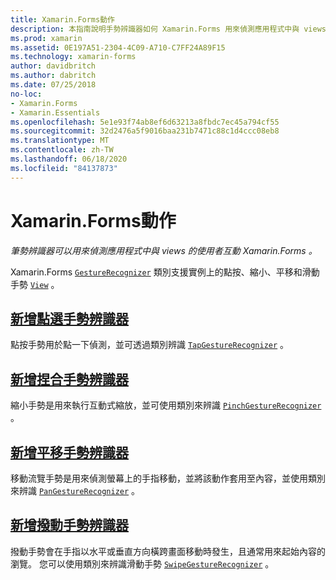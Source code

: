 ```yaml
---
title: Xamarin.Forms動作
description: 本指南說明手勢辨識器如何 Xamarin.Forms 用來偵測應用程式中與 views 的使用者互動 Xamarin.Forms 。
ms.prod: xamarin
ms.assetid: 0E197A51-2304-4C09-A710-C7FF24A89F15
ms.technology: xamarin-forms
author: davidbritch
ms.author: dabritch
ms.date: 07/25/2018
no-loc:
- Xamarin.Forms
- Xamarin.Essentials
ms.openlocfilehash: 5e1e93f74ab8ef6d63213a8fbdc7ec45a794cf55
ms.sourcegitcommit: 32d2476a5f9016baa231b7471c88c1d4ccc08eb8
ms.translationtype: MT
ms.contentlocale: zh-TW
ms.lasthandoff: 06/18/2020
ms.locfileid: "84137873"
---
```

# <a name="xamarinforms-gestures"></a>Xamarin.Forms動作

_筆勢辨識器可以用來偵測應用程式中與 views 的使用者互動 Xamarin.Forms 。_

Xamarin.Forms [`GestureRecognizer`](xref:Xamarin.Forms.GestureRecognizer) 類別支援實例上的點按、縮小、平移和滑動手勢 [`View`](xref:Xamarin.Forms.View) 。

## <a name="adding-a-tap-gesture-recognizer"></a>[新增點選手勢辨識器](tap.md)

點按手勢用於點一下偵測，並可透過類別辨識 [`TapGestureRecognizer`](xref:Xamarin.Forms.TapGestureRecognizer) 。

## <a name="adding-a-pinch-gesture-recognizer"></a>[新增捏合手勢辨識器](pinch.md)

縮小手勢是用來執行互動式縮放，並可使用類別來辨識 [`PinchGestureRecognizer`](xref:Xamarin.Forms.PinchGestureRecognizer) 。

## <a name="adding-a-pan-gesture-recognizer"></a>[新增平移手勢辨識器](pan.md)

移動流覽手勢是用來偵測螢幕上的手指移動，並將該動作套用至內容，並使用類別來辨識 [`PanGestureRecognizer`](xref:Xamarin.Forms.PanGestureRecognizer) 。

## <a name="adding-a-swipe-gesture-recognizer"></a>[新增撥動手勢辨識器](swipe.md)

撥動手勢會在手指以水平或垂直方向橫跨畫面移動時發生，且通常用來起始內容的瀏覽。 您可以使用類別來辨識滑動手勢 [`SwipeGestureRecognizer`](xref:Xamarin.Forms.SwipeGestureRecognizer) 。
